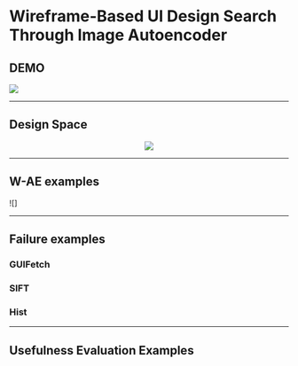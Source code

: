 Wireframe-Based UI Design Search Through Image Autoencoder
============================================================

## DEMO
[![](http://img.youtube.com/vi/StTKtI2s5IA/0.jpg)](https://youtu.be/StTKtI2s5IA "UI Design Search Demo")

----------
## Design Space
<p align="center"><img src="https://github.com/fsewae/fse_wae/blob/master/database_img/DesignSpace.png"></p>

----------
## W-AE examples
![]

----------
## Failure examples
### GUIFetch

### SIFT

### Hist

----------
## Usefulness Evaluation Examples
